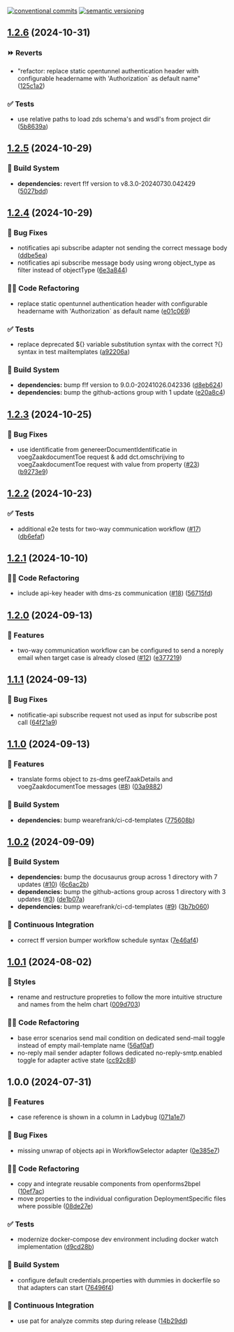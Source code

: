 [![conventional commits](https://img.shields.io/badge/conventional%20commits-1.0.0-yellow.svg)](https://conventionalcommits.org) [![semantic versioning](https://img.shields.io/badge/semantic%20versioning-2.0.0-green.svg)](https://semver.org)

## [1.2.6](https://github.com/wearefrank/openforms2xxllnc/compare/v1.2.5...v1.2.6) (2024-10-31)

### ⏩ Reverts

* "refactor: replace static opentunnel authentication header with configurable headername with 'Authorization` as default name" ([125c1a2](https://github.com/wearefrank/openforms2xxllnc/commit/125c1a216fbb71279393bb5cb08e842561446258))

### ✅ Tests

* use relative paths to load zds schema's and wsdl's from project dir ([5b8639a](https://github.com/wearefrank/openforms2xxllnc/commit/5b8639a35c6f82fb545cda324ccb6ae501ec3855))

## [1.2.5](https://github.com/wearefrank/openforms2xxllnc/compare/v1.2.4...v1.2.5) (2024-10-29)

### 🤖 Build System

* **dependencies:** revert f!f version to v8.3.0-20240730.042429 ([5027bdd](https://github.com/wearefrank/openforms2xxllnc/commit/5027bdd476919b779fe2564f3efd8ee1c75dc255))

## [1.2.4](https://github.com/wearefrank/openforms2xxllnc/compare/v1.2.3...v1.2.4) (2024-10-29)

### 🐛 Bug Fixes

* notificaties api subscribe adapter not sending the correct message body ([ddbe5ea](https://github.com/wearefrank/openforms2xxllnc/commit/ddbe5eae7d16af8ff7e5a86a1b1a75d6fef4a695))
* notificaties api subscribe message body using wrong object_type as filter instead of objectType ([6e3a844](https://github.com/wearefrank/openforms2xxllnc/commit/6e3a8445a94106538ff2e0a2ba3ac99bfaa49b00))

### 🧑‍💻 Code Refactoring

* replace static opentunnel authentication header with configurable headername with 'Authorization` as default name ([e01c069](https://github.com/wearefrank/openforms2xxllnc/commit/e01c069996fcf9109e67d745c45440e24773ce88))

### ✅ Tests

* replace deprecated ${} variable substitution syntax with the correct ?{} syntax in test mailtemplates ([a92206a](https://github.com/wearefrank/openforms2xxllnc/commit/a92206a05509da75984c66f3a702ab93919994df))

### 🤖 Build System

* **dependencies:** bump f!f version to 9.0.0-20241026.042336 ([d8eb624](https://github.com/wearefrank/openforms2xxllnc/commit/d8eb6245b21f68950ca150b49e7528909011f2f3))
* **dependencies:** bump the github-actions group with 1 update ([e20a8c4](https://github.com/wearefrank/openforms2xxllnc/commit/e20a8c47619eeee6aa1815a359bb3b9c214fa5ab))

## [1.2.3](https://github.com/wearefrank/openforms2xxllnc/compare/v1.2.2...v1.2.3) (2024-10-25)

### 🐛 Bug Fixes

* use identificatie from genereerDocumentIdentificatie in voegZaakdocumentToe request & add dct.omschrijving to voegZaakdocumentToe request with value from property ([#23](https://github.com/wearefrank/openforms2xxllnc/issues/23)) ([b9273e9](https://github.com/wearefrank/openforms2xxllnc/commit/b9273e96d66a39edcc4a95fd64883d52785c6fd8))

## [1.2.2](https://github.com/wearefrank/openforms2xxllnc/compare/v1.2.1...v1.2.2) (2024-10-23)

### ✅ Tests

* additional e2e tests for two-way communication workflow ([#17](https://github.com/wearefrank/openforms2xxllnc/issues/17)) ([db6efaf](https://github.com/wearefrank/openforms2xxllnc/commit/db6efafb6b076955e658cd7a6f425deb205d92b3))

## [1.2.1](https://github.com/wearefrank/openforms2xxllnc/compare/v1.2.0...v1.2.1) (2024-10-10)

### 🧑‍💻 Code Refactoring

* include api-key header with dms-zs communication ([#18](https://github.com/wearefrank/openforms2xxllnc/issues/18)) ([56715fd](https://github.com/wearefrank/openforms2xxllnc/commit/56715fd743d8c4e51e57618db057222f62a1eb0d))

## [1.2.0](https://github.com/wearefrank/openforms2xxllnc/compare/v1.1.1...v1.2.0) (2024-09-13)

### 🍕 Features

* two-way communication workflow can be configured to send a noreply email when target case is already closed ([#12](https://github.com/wearefrank/openforms2xxllnc/issues/12)) ([e377219](https://github.com/wearefrank/openforms2xxllnc/commit/e377219059b1d04beb5d6acce8683620b15c7f0d))

## [1.1.1](https://github.com/wearefrank/openforms2xxllnc/compare/v1.1.0...v1.1.1) (2024-09-13)

### 🐛 Bug Fixes

* notificatie-api subscribe request not used as input for subscribe post call ([64f21a9](https://github.com/wearefrank/openforms2xxllnc/commit/64f21a95878051546e572a15a561c20e5914ce6d))

## [1.1.0](https://github.com/wearefrank/openforms2xxllnc/compare/v1.0.2...v1.1.0) (2024-09-13)

### 🍕 Features

* translate forms object to zs-dms geefZaakDetails and voegZaakdocumentToe messages ([#8](https://github.com/wearefrank/openforms2xxllnc/issues/8)) ([03a9882](https://github.com/wearefrank/openforms2xxllnc/commit/03a98824b8b7e42239e3d067d60e6b76caeb2277))

### 🤖 Build System

* **dependencies:** bump wearefrank/ci-cd-templates ([775608b](https://github.com/wearefrank/openforms2xxllnc/commit/775608bcbaf65a989dc22a8b8006a1e608cbbdc0))

## [1.0.2](https://github.com/wearefrank/openforms2xxllnc/compare/v1.0.1...v1.0.2) (2024-09-09)

### 🤖 Build System

* **dependencies:** bump the docusaurus group across 1 directory with 7 updates ([#10](https://github.com/wearefrank/openforms2xxllnc/issues/10)) ([6c6ac2b](https://github.com/wearefrank/openforms2xxllnc/commit/6c6ac2b38b370e0ef865ea655d859840f899f58c))
* **dependencies:** bump the github-actions group across 1 directory with 3 updates ([#3](https://github.com/wearefrank/openforms2xxllnc/issues/3)) ([de1b07a](https://github.com/wearefrank/openforms2xxllnc/commit/de1b07a70bf4dd52fde1f05f10adee82b21df71a))
* **dependencies:** bump wearefrank/ci-cd-templates ([#9](https://github.com/wearefrank/openforms2xxllnc/issues/9)) ([3b7b060](https://github.com/wearefrank/openforms2xxllnc/commit/3b7b0604fce66736be9541e2ba14aad1e5510275))

### 🔁 Continuous Integration

* correct ff version bumper workflow schedule syntax ([7e46af4](https://github.com/wearefrank/openforms2xxllnc/commit/7e46af4bf77daa45bf64a39b7a7a89388fd53592))

## [1.0.1](https://github.com/wearefrank/openforms2xxllnc/compare/v1.0.0...v1.0.1) (2024-08-02)

### 🎨 Styles

* rename and restructure propreties to follow the more intuitive structure and names from the helm chart ([009d703](https://github.com/wearefrank/openforms2xxllnc/commit/009d703b3e4c023d447c3aaa7163aeb297d055b5))

### 🧑‍💻 Code Refactoring

* base error scenarios send mail condition on dedicated send-mail toggle instead of empty mail-template name ([56af0af](https://github.com/wearefrank/openforms2xxllnc/commit/56af0af78a3dfa46c7ad3a09afd49c568db165d1))
* no-reply mail sender adapter follows dedicated no-reply-smtp.enabled toggle for adapter active state ([cc92c88](https://github.com/wearefrank/openforms2xxllnc/commit/cc92c886052e1ce724016c422d77c6bc493d3d6d))

## 1.0.0 (2024-07-31)

### 🍕 Features

* case reference is shown in a column in Ladybug ([071a1e7](https://github.com/wearefrank/openforms2xxllnc/commit/071a1e7ebc00994dd556debc4c095e829e1e2d31))

### 🐛 Bug Fixes

* missing unwrap of objects api in WorkflowSelector adapter ([0e385e7](https://github.com/wearefrank/openforms2xxllnc/commit/0e385e7090929c1e0c41da6cb9a2cfe448eb947e))

### 🧑‍💻 Code Refactoring

* copy and integrate reusable components from openforms2bpel ([10ef7ac](https://github.com/wearefrank/openforms2xxllnc/commit/10ef7ac0789d7d6457e726d41de2c7afe7056fdf))
* move properties to the individual configuration DeploymentSpecific files where possible ([08de27e](https://github.com/wearefrank/openforms2xxllnc/commit/08de27e30b4ca90bb07360c97dc3790ad60e6d81))

### ✅ Tests

* modernize docker-compose dev environment including docker watch implementation ([d9cd28b](https://github.com/wearefrank/openforms2xxllnc/commit/d9cd28b290beff46799a24384fd6ad60be89112f))

### 🤖 Build System

* configure default credentials.properties with dummies in dockerfile so that adapters can start ([76496f4](https://github.com/wearefrank/openforms2xxllnc/commit/76496f46f5960b41a7e7e371fd666b31e698473c))

### 🔁 Continuous Integration

* use pat for analyze commits step during release ([14b29dd](https://github.com/wearefrank/openforms2xxllnc/commit/14b29ddfd80fad51545abd7b17ba385827ab94f7))
